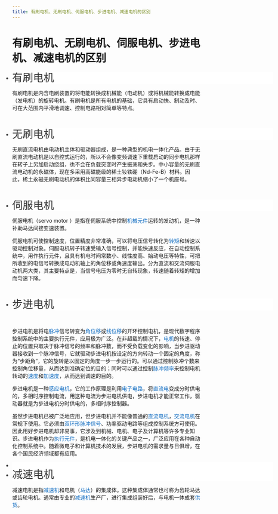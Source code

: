 ```yaml
---
title: 有刷电机、无刷电机、伺服电机、步进电机、减速电机的区别
---
```


# 有刷电机、无刷电机、伺服电机、步进电机、减速电机的区别

<ul style="margin: 0px 0px 10px; padding: 0px; width: 700px; color: rgb(51, 51, 51); white-space: normal; background-color: rgb(255, 255, 255);" class=" list-paddingleft-2"><li style=""><h1 style="margin: 0px 10px 0px 0px; padding: 0px; display: inline; line-height: 1.15; font-weight: 400; vertical-align: sub; text-align: left;">有刷电机</h1></li></ul><p style="text-align: left;">有刷电机是内含电刷装置的将电能转换成机械能（电动机）或将机械能转换成电能（发电机）的旋转电机。有刷电机是所有电机的基础，它具有启动快、制动及时、可在大范围内平滑地调速、控制电路相对简单等特点。</p><p><br/></p><ul style="margin: 0px 0px 10px; padding: 0px; width: 700px; color: rgb(51, 51, 51); white-space: normal; background-color: rgb(255, 255, 255);" class=" list-paddingleft-2"><li style=""><h1 style="margin: 0px 10px 0px 0px; padding: 0px; display: inline; line-height: 1.15; font-weight: 400; vertical-align: sub; text-align: left;">无刷电机</h1></li></ul><p style="text-align: left;">无刷直流电机由电动机主体和驱动器组成，是一种典型的机电一体化产品。由于无刷直流电动机是以自控式运行的，所以不会像变频调速下重载启动的同步电机那样在转子上另加启动绕组，也不会在负载突变时产生振荡和失步。中小容量的无刷直流电动机的永磁体，现在多采用高磁能级的稀土钕铁硼（Nd-Fe-B）材料。因此，稀土永磁无刷电动机的体积比同容量三相异步电动机缩小了一个机座号。</p><p style="text-align: left;"><br/></p><ul style="margin: 0px 0px 10px; padding: 0px; width: 700px; color: rgb(51, 51, 51); white-space: normal; background-color: rgb(255, 255, 255);" class=" list-paddingleft-2"><li style=""><h1 style="margin: 0px 10px 0px 0px; padding: 0px; display: inline; line-height: 1.15; font-weight: 400; vertical-align: sub; text-align: left;">伺服电机</h1></li></ul><p style="text-align: left;">伺服电机（servo motor ）是指在伺服系统中控制<a target="_blank" href="https://baike.baidu.com/item/%E6%9C%BA%E6%A2%B0%E5%85%83%E4%BB%B6/5485756" data-lemmaid="5485756" style="color: rgb(19, 110, 194); text-decoration-line: none;" rel="noopener">机械元件</a>运转的发动机，是一种补助马达间接变速装置。</p><p style="text-align: left;">伺服电机可使控制速度，位置精度非常准确，可以将电压信号转化为<a target="_blank" href="https://baike.baidu.com/item/%E8%BD%AC%E7%9F%A9/6531115" data-lemmaid="6531115" style="color: rgb(19, 110, 194); text-decoration-line: none;" rel="noopener">转矩</a>和转速以驱动控制对象。伺服电机转子转速受输入信号控制，并能快速反应，在自动控制系统中，用作执行元件，且具有机电时间常数小、线性度高、始动电压等特性，可把所收到的电信号转换成电动机轴上的角位移或角速度输出。分为直流和交流伺服电动机两大类，其主要特点是，当信号电压为零时无自转现象，转速随着转矩的增加而匀速下降。</p><p style="text-align: left;"><br/></p><ul style="margin: 0px 0px 10px; padding: 0px; width: 700px; color: rgb(51, 51, 51); white-space: normal; background-color: rgb(255, 255, 255);" class=" list-paddingleft-2"><li style=""><h1 style="margin: 0px 10px 0px 0px; padding: 0px; display: inline; line-height: 1.15; font-weight: 400; vertical-align: sub; text-align: left;">步进电机</h1></li></ul><p style="text-align: left;"><br/></p><p style="text-align: left;">步进电机是将电<a target="_blank" href="https://baike.baidu.com/item/%E8%84%89%E5%86%B2" style="color: rgb(19, 110, 194); text-decoration-line: none;" rel="noopener">脉冲</a>信号转变为<a target="_blank" href="https://baike.baidu.com/item/%E8%A7%92%E4%BD%8D%E7%A7%BB/895038" data-lemmaid="895038" style="color: rgb(19, 110, 194); text-decoration-line: none;" rel="noopener">角位移</a>或<a target="_blank" href="https://baike.baidu.com/item/%E7%BA%BF%E4%BD%8D%E7%A7%BB/477860" data-lemmaid="477860" style="color: rgb(19, 110, 194); text-decoration-line: none;" rel="noopener">线位移</a>的开环控制电机，是现代数字程序控制系统中的主要执行元件，应用极为广泛。在非超载的情况下，<a target="_blank" href="https://baike.baidu.com/item/%E7%94%B5%E6%9C%BA/117901" data-lemmaid="117901" style="color: rgb(19, 110, 194); text-decoration-line: none;" rel="noopener">电机</a>的转速、停止的位置只取决于脉冲信号的频率和脉冲数，而不受负载变化的影响，当步进驱动器接收到一个脉冲信号，它就驱动步进电机按设定的方向转动一个固定的角度，称为“步距角”，它的旋转是以固定的角度一步一步运行的。可以通过控制脉冲个数来控制角位移量，从而达到准确定位的目的；同时可以通过控制<a target="_blank" href="https://baike.baidu.com/item/%E8%84%89%E5%86%B2%E9%A2%91%E7%8E%87/9841161" data-lemmaid="9841161" style="color: rgb(19, 110, 194); text-decoration-line: none;" rel="noopener">脉冲频率</a>来控制电机转动的<a target="_blank" href="https://baike.baidu.com/item/%E9%80%9F%E5%BA%A6/5456" data-lemmaid="5456" style="color: rgb(19, 110, 194); text-decoration-line: none;" rel="noopener">速度</a>和<a target="_blank" href="https://baike.baidu.com/item/%E5%8A%A0%E9%80%9F%E5%BA%A6/3764" data-lemmaid="3764" style="color: rgb(19, 110, 194); text-decoration-line: none;" rel="noopener">加速度</a>，从而达到调速的目的。</p><p style="text-align: left;">步进电机是一种<a target="_blank" href="https://baike.baidu.com/item/%E6%84%9F%E5%BA%94%E7%94%B5%E6%9C%BA/6470689" data-lemmaid="6470689" style="color: rgb(19, 110, 194); text-decoration-line: none;" rel="noopener">感应电机</a>，它的工作原理是利用<a target="_blank" href="https://baike.baidu.com/item/%E7%94%B5%E5%AD%90%E7%94%B5%E8%B7%AF/2566586" data-lemmaid="2566586" style="color: rgb(19, 110, 194); text-decoration-line: none;" rel="noopener">电子电路</a>，将<a target="_blank" href="https://baike.baidu.com/item/%E7%9B%B4%E6%B5%81%E7%94%B5/1023266" data-lemmaid="1023266" style="color: rgb(19, 110, 194); text-decoration-line: none;" rel="noopener">直流电</a>变成分时供电的，多相时序控制电流，用这种电流为步进电机供电，步进电机才能正常工作，驱动器就是为步进电机分时供电的，多相时序控制器。</p><p style="text-align: left;">虽然步进电机已被广泛地应用，但步进电机并不能像普通的<a target="_blank" href="https://baike.baidu.com/item/%E7%9B%B4%E6%B5%81%E7%94%B5%E6%9C%BA/2404223" data-lemmaid="2404223" style="color: rgb(19, 110, 194); text-decoration-line: none;" rel="noopener">直流电机</a>，<a target="_blank" href="https://baike.baidu.com/item/%E4%BA%A4%E6%B5%81%E7%94%B5%E6%9C%BA/9952200" data-lemmaid="9952200" style="color: rgb(19, 110, 194); text-decoration-line: none;" rel="noopener">交流电机</a>在常规下使用。它必须由<a target="_blank" href="https://baike.baidu.com/item/%E5%8F%8C%E7%8E%AF%E5%BD%A2%E8%84%89%E5%86%B2%E4%BF%A1%E5%8F%B7/9896637" data-lemmaid="9896637" style="color: rgb(19, 110, 194); text-decoration-line: none;" rel="noopener">双环形脉冲信号</a>、功率驱动电路等组成控制系统方可使用。因此用好步进电机却非易事，它涉及到机械、电机、电子及计算机等许多专业知识。步进电机作为<a target="_blank" href="https://baike.baidu.com/item/%E6%89%A7%E8%A1%8C%E5%85%83%E4%BB%B6/7910935" data-lemmaid="7910935" style="color: rgb(19, 110, 194); text-decoration-line: none;" rel="noopener">执行元件</a>，是机电一体化的关键产品之一，广泛应用在各种自动化控制系统中。随着微电子和计算机技术的发展，步进电机的需求量与日俱增，在各个国民经济领域都有应用。</p><ul style="margin: 0px 0px 10px; padding: 0px; width: 700px; color: rgb(51, 51, 51); white-space: normal; background-color: rgb(255, 255, 255);" class=" list-paddingleft-2"><li style=""><h1 style="margin: 0px 10px 0px 0px; padding: 0px; display: inline; line-height: 1.15; font-weight: 400; vertical-align: sub; text-align: left;"></h1></li><li style=""><h1 style="margin: 0px 10px 0px 0px; padding: 0px; display: inline; line-height: 1.15; font-weight: 400; vertical-align: sub; text-align: left;">减速电机</h1></li></ul><p style="text-align: left;">减速电机是指<a target="_blank" href="https://baike.baidu.com/item/%E5%87%8F%E9%80%9F%E6%9C%BA/873618" data-lemmaid="873618" style="color: rgb(19, 110, 194); text-decoration-line: none;" rel="noopener">减速机</a>和电机（<a target="_blank" href="https://baike.baidu.com/item/%E9%A9%AC%E8%BE%BE/73107" data-lemmaid="73107" style="color: rgb(19, 110, 194); text-decoration-line: none;" rel="noopener">马达</a>）的集成体。这种集成体通常也可称为齿轮马达或齿轮电机。通常由专业的<a target="_blank" href="https://baike.baidu.com/item/%E5%87%8F%E9%80%9F%E6%9C%BA/873618" data-lemmaid="873618" style="color: rgb(19, 110, 194); text-decoration-line: none;" rel="noopener">减速机</a>生产厂，进行集成组装好后，与电机一体成套<a target="_blank" href="https://baike.baidu.com/item/%E4%BE%9B%E8%B4%A7/4478891" data-lemmaid="4478891" style="color: rgb(19, 110, 194); text-decoration-line: none;" rel="noopener">供货</a>。</p><p><br/></p>


